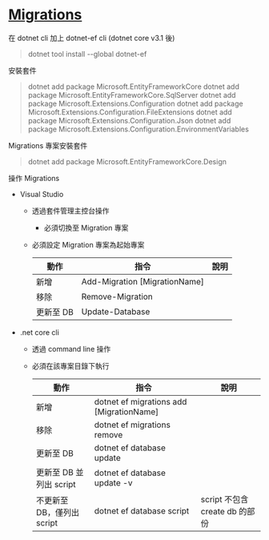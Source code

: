 # [Migrations](https://docs.microsoft.com/zh-tw/ef/core/managing-schemas/migrations/)

在 dotnet cli 加上 dotnet-ef cli (dotnet core v3.1 後)

> dotnet tool install --global dotnet-ef

安裝套件

> dotnet add package Microsoft.EntityFrameworkCore
> dotnet add package Microsoft.EntityFrameworkCore.SqlServer
> dotnet add package Microsoft.Extensions.Configuration
> dotnet add package Microsoft.Extensions.Configuration.FileExtensions
> dotnet add package Microsoft.Extensions.Configuration.Json
> dotnet add package Microsoft.Extensions.Configuration.EnvironmentVariables

Migrations 專案安裝套件

> dotnet add package Microsoft.EntityFrameworkCore.Design

操作 Migrations

- Visual Studio

  - 透過套件管理主控台操作
    - 必須切換至 Migration 專案
  - 必須設定 Migration 專案為起始專案

    | 動作      | 指令                          | 說明 |
    | --------- | ----------------------------- | ---- |
    | 新增      | Add-Migration [MigrationName] |      |
    | 移除      | Remove-Migration              |      |
    | 更新至 DB | Update-Database               |      |

- .net core cli

  - 透過 command line 操作
  - 必須在該專案目錄下執行

    | 動作                       | 指令                                     | 說明                           |
    | -------------------------- | ---------------------------------------- | ------------------------------ |
    | 新增                       | dotnet ef migrations add [MigrationName] |                                |
    | 移除                       | dotnet ef migrations remove              |                                |
    | 更新至 DB                  | dotnet ef database update                |                                |
    | 更新至 DB 並列出 script    | dotnet ef database update -v             |                                |
    | 不更新至 DB，僅列出 script | dotnet ef database script                | script 不包含 create db 的部份 |
